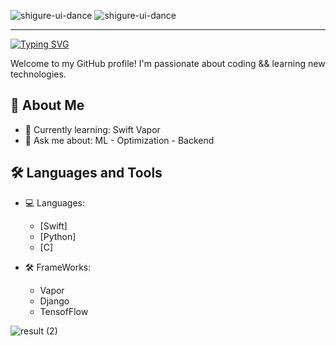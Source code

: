 ![shigure-ui-dance](https://github.com/MeT3ger/MeT3ger/assets/92210552/835cccb9-290d-45e5-92bd-762626d2cf0a)  ![shigure-ui-dance](https://github.com/MeT3ger/MeT3ger/assets/92210552/835cccb9-290d-45e5-92bd-762626d2cf0a)
____

[![Typing SVG](https://readme-typing-svg.herokuapp.com?color=%2336BCF7&lines=Computer+science+student)](https://git.io/typing-svg)

Welcome to my GitHub profile! I'm passionate about coding && learning new technologies.

## 🚀 About Me
- 🌱 Currently learning: Swift Vapor
- 💬 Ask me about: ML - Optimization - Backend

## 🛠️ Languages and Tools
- 💻 Languages: 
  - [Swift]
  - [Python]
  - [C]

- 🛠️ FrameWorks: 
  - Vapor
  - Django
  - TensofFlow

![result (2)](https://github.com/MeT3ger/preview/assets/92210552/fd338a2e-6be6-403e-bd19-8b3e9cdb71f9)

